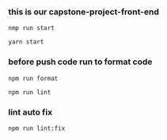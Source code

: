 ### this is our capstone-project-front-end

```
nmp run start

yarn start
```
### before push code run to format code 
```
npm run format

npm run lint
```

### lint auto fix
```
npm run lint:fix
```